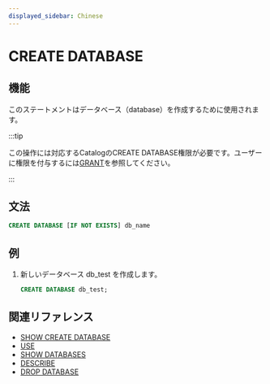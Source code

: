 ```yaml
---
displayed_sidebar: Chinese
---
```


# CREATE DATABASE

## 機能

このステートメントはデータベース（database）を作成するために使用されます。

:::tip

この操作には対応するCatalogのCREATE DATABASE権限が必要です。ユーザーに権限を付与するには[GRANT](../account-management/GRANT.md)を参照してください。

:::

## 文法

```sql
CREATE DATABASE [IF NOT EXISTS] db_name
```

## 例

1. 新しいデータベース db_test を作成します。

    ```sql
    CREATE DATABASE db_test;
    ```

## 関連リファレンス

- [SHOW CREATE DATABASE](../data-manipulation/SHOW_CREATE_DATABASE.md)
- [USE](../data-definition/USE.md)
- [SHOW DATABASES](../data-manipulation/SHOW_DATABASES.md)
- [DESCRIBE](../Utility/DESCRIBE.md)
- [DROP DATABASE](../data-definition/DROP_DATABASE.md)
